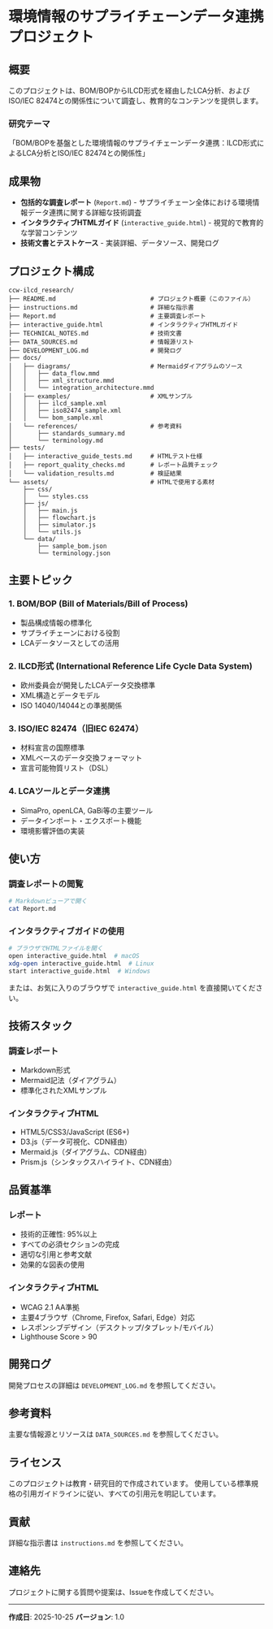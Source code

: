 # 環境情報のサプライチェーンデータ連携プロジェクト

## 概要

このプロジェクトは、BOM/BOPからILCD形式を経由したLCA分析、およびISO/IEC 82474との関係性について調査し、教育的なコンテンツを提供します。

### 研究テーマ

「BOM/BOPを基盤とした環境情報のサプライチェーンデータ連携：ILCD形式によるLCA分析とISO/IEC 82474との関係性」

## 成果物

- **包括的な調査レポート** (`Report.md`) - サプライチェーン全体における環境情報データ連携に関する詳細な技術調査
- **インタラクティブHTMLガイド** (`interactive_guide.html`) - 視覚的で教育的な学習コンテンツ
- **技術文書とテストケース** - 実装詳細、データソース、開発ログ

## プロジェクト構成

```
ccw-ilcd_research/
├── README.md                          # プロジェクト概要（このファイル）
├── instructions.md                    # 詳細な指示書
├── Report.md                          # 主要調査レポート
├── interactive_guide.html             # インタラクティブHTMLガイド
├── TECHNICAL_NOTES.md                 # 技術文書
├── DATA_SOURCES.md                    # 情報源リスト
├── DEVELOPMENT_LOG.md                 # 開発ログ
├── docs/
│   ├── diagrams/                      # Mermaidダイアグラムのソース
│   │   ├── data_flow.mmd
│   │   ├── xml_structure.mmd
│   │   └── integration_architecture.mmd
│   ├── examples/                      # XMLサンプル
│   │   ├── ilcd_sample.xml
│   │   ├── iso82474_sample.xml
│   │   └── bom_sample.xml
│   └── references/                    # 参考資料
│       ├── standards_summary.md
│       └── terminology.md
├── tests/
│   ├── interactive_guide_tests.md     # HTMLテスト仕様
│   ├── report_quality_checks.md       # レポート品質チェック
│   └── validation_results.md          # 検証結果
└── assets/                            # HTMLで使用する素材
    ├── css/
    │   └── styles.css
    ├── js/
    │   ├── main.js
    │   ├── flowchart.js
    │   ├── simulator.js
    │   └── utils.js
    └── data/
        ├── sample_bom.json
        └── terminology.json
```

## 主要トピック

### 1. BOM/BOP (Bill of Materials/Bill of Process)
- 製品構成情報の標準化
- サプライチェーンにおける役割
- LCAデータソースとしての活用

### 2. ILCD形式 (International Reference Life Cycle Data System)
- 欧州委員会が開発したLCAデータ交換標準
- XML構造とデータモデル
- ISO 14040/14044との準拠関係

### 3. ISO/IEC 82474（旧IEC 62474）
- 材料宣言の国際標準
- XMLベースのデータ交換フォーマット
- 宣言可能物質リスト（DSL）

### 4. LCAツールとデータ連携
- SimaPro, openLCA, GaBi等の主要ツール
- データインポート・エクスポート機能
- 環境影響評価の実装

## 使い方

### 調査レポートの閲覧

```bash
# Markdownビューアで開く
cat Report.md
```

### インタラクティブガイドの使用

```bash
# ブラウザでHTMLファイルを開く
open interactive_guide.html  # macOS
xdg-open interactive_guide.html  # Linux
start interactive_guide.html  # Windows
```

または、お気に入りのブラウザで `interactive_guide.html` を直接開いてください。

## 技術スタック

### 調査レポート
- Markdown形式
- Mermaid記法（ダイアグラム）
- 標準化されたXMLサンプル

### インタラクティブHTML
- HTML5/CSS3/JavaScript (ES6+)
- D3.js（データ可視化、CDN経由）
- Mermaid.js（ダイアグラム、CDN経由）
- Prism.js（シンタックスハイライト、CDN経由）

## 品質基準

### レポート
- 技術的正確性: 95%以上
- すべての必須セクションの完成
- 適切な引用と参考文献
- 効果的な図表の使用

### インタラクティブHTML
- WCAG 2.1 AA準拠
- 主要4ブラウザ（Chrome, Firefox, Safari, Edge）対応
- レスポンシブデザイン（デスクトップ/タブレット/モバイル）
- Lighthouse Score > 90

## 開発ログ

開発プロセスの詳細は `DEVELOPMENT_LOG.md` を参照してください。

## 参考資料

主要な情報源とリソースは `DATA_SOURCES.md` を参照してください。

## ライセンス

このプロジェクトは教育・研究目的で作成されています。
使用している標準規格の引用ガイドラインに従い、すべての引用元を明記しています。

## 貢献

詳細な指示書は `instructions.md` を参照してください。

## 連絡先

プロジェクトに関する質問や提案は、Issueを作成してください。

---

**作成日**: 2025-10-25
**バージョン**: 1.0
